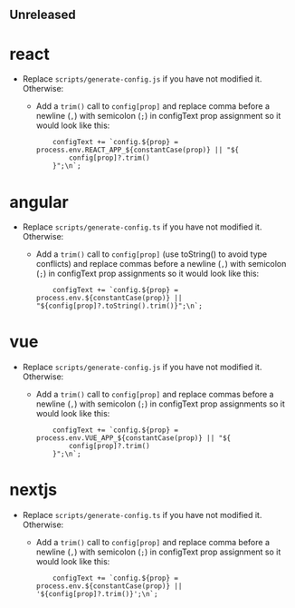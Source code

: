 ## Unreleased

# react

* Replace `scripts/generate-config.js` if you have not modified it. Otherwise:
    * Add a `trim()` call to `config[prop]` and replace comma before a newline (`,`) with semicolon (`;`) in configText prop assignment so it would look like this:
        
        ```
            configText += `config.${prop} = process.env.REACT_APP_${constantCase(prop)} || "${
                config[prop]?.trim()
            }";\n`;
        ```

# angular

* Replace `scripts/generate-config.ts` if you have not modified it. Otherwise:
    * Add a `trim()` call to `config[prop]` (use toString() to avoid type conflicts) and replace commas before a newline (`,`) with semicolon (`;`) in configText prop assignments so it would look like this:
        
        ```
            configText += `config.${prop} = process.env.${constantCase(prop)} || "${config[prop]?.toString().trim()}";\n`;
        ```


# vue

* Replace `scripts/generate-config.js` if you have not modified it. Otherwise:
    *  Add a `trim()` call to `config[prop]` and replace commas before a newline (`,`) with semicolon (`;`) in configText prop assignments so it would look like this:
        
        ```
            configText += `config.${prop} = process.env.VUE_APP_${constantCase(prop)} || "${
                config[prop]?.trim()
            }";\n`;
        ```

# nextjs

* Replace `scripts/generate-config.ts` if you have not modified it. Otherwise:
    * Add a `trim()` call to `config[prop]` and replace comma before a newline (`,`) with semicolon (`;`) in configText prop assignment so it would look like this:
        
        ```
            configText += `config.${prop} = process.env.${constantCase(prop)} || '${config[prop]?.trim()}';\n`;
        ```
